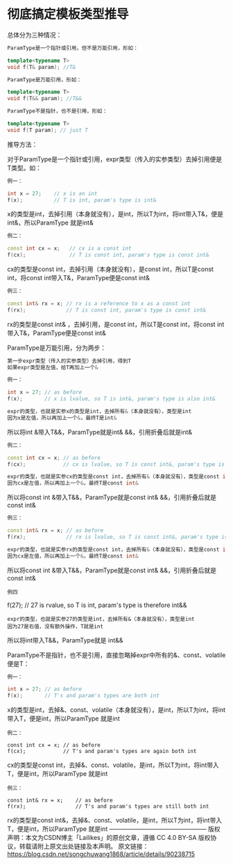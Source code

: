# 彻底搞定模板类型推导

总体分为三种情况：

```c++
ParamType是一个指针或引用，但不是万能引用，形如：

template<typename T>
void f(T& param); //T&

ParamType是万能引用，形如：

template<typename T>
void f(T&& param); //T&&

ParamType不是指针，也不是引用，形如：

template<typename T>
void f(T param); // just T
```

推导方法：

对于ParamType是一个指针或引用，expr类型（传入的实参类型）去掉引用便是T类型。如：

```c++
例一：

int x = 27;    // x is an int
f(x);          // T is int, param's type is int&
```

x的类型是int，去掉引用（本身就没有），是int，所以T为int，将int带入T&，便是int&，所以ParamType 就是int&

```C++
例二：

const int cx = x;   // cx is a const int
f(cx);              // T is const int, param's type is const int&
```

cx的类型是const int，去掉引用（本身就没有），是const int，所以T是const int，将const int带入T&，ParamType便是const int&

```C++
例三：

const int& rx = x; // rx is a reference to x as a const int
f(rx);             // T is const int, param's type is const int&
```

rx的类型是const int& ，去掉引用，是const int，所以T是const int，将const int带入T&，ParamType便是const int&

ParamType是万能引用，分为两步：

```C++
第一步expr类型（传入的实参类型）去掉引用，得到T
如果expr类型是左值，给T再加上一个&

例一：

int x = 27; // as before
f(x);       // x is lvalue, so T is int&, param's type is also int&

expr的类型，也就是实参x的类型是int，去掉所有&（本身就没有），类型是int
因为x是左值，所以再加上一个&，最终T是int&
```

所以将int &带入T&&，ParamType就是int& &&，引用折叠后就是int&

```C++
例二：

const int cx = x; // as before
f(cx);            // cx is lvalue, so T is const int&, param's type is also const int&

expr的类型，也就是实参cx的类型是const int，去掉所有&（本身就没有），类型是const int
因为cx是左值，所以再加上一个&，最终T是const int&
```

所以将const int &带入T&&，ParamType就是const int& &&，引用折叠后就是const int&

```C++
例三：

const int& rx = x; // as before
f(rx);             // rx is lvalue, so T is const int&, param's type is also const int&

expr的类型，也就是实参rx的类型是const int，去掉所有&（本身就没有），类型是const int
因为cx是左值，所以再加上一个&，最终T是const int&
```

所以将const int &带入T&&，ParamType就是const int& &&，引用折叠后就是const int&

    例四

f(27); // 27 is rvalue, so T is int, param's type is therefore int&&

    expr的类型，也就是实参27的类型是int，去掉所有&（本身就没有），类型是int
    因为27是右值，没有额外操作，T就是int

所以将int带入T&&，ParamType就是 int&&

ParamType不是指针，也不是引用，直接忽略掉expr中所有的&、const、volatile便是T：

```C++
例一：

int x = 27; // as before
f(x);       // T's and param's types are both int
```

x的类型是int，去掉&、const、volatile（本身就没有），是int，所以T为int，将int带入T，便是int，所以ParamType 就是int

    例二：
    
    const int cx = x; // as before
    f(cx);            // T's and param's types are again both int

cx的类型是const int，去掉&、const、volatile，是int，所以T为int，将int带入T，便是int，所以ParamType 就是int

    例三：
    
    const int& rx = x;    // as before
    f(rx);                // T's and param's types are still both int

rx的类型是const int&，去掉&、const、volatile，是int，所以T为int，将int带入T，便是int，所以ParamType 就是int
————————————————
版权声明：本文为CSDN博主「Lailikes」的原创文章，遵循 CC 4.0 BY-SA 版权协议，转载请附上原文出处链接及本声明。
原文链接：https://blog.csdn.net/songchuwang1868/article/details/90238715